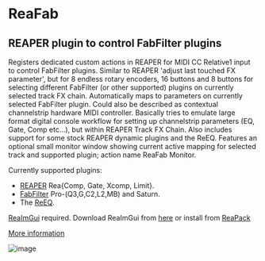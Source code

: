 # ReaFab
## REAPER plugin to control FabFilter plugins
Registers dedicated custom actions in REAPER for MIDI CC Relative1 input to control FabFilter plugins. Similar to REAPER 'adjust last touched FX parameter', but for 8 endless rotary encoders, 16 buttons and 8 buttons for selecting different FabFilter (or other supported) plugins on currently selected track FX chain. Automatically maps to parameters on currently selected FabFilter plugin. Could also be described as contextual channelstrip hardware MIDI controller. Basically tries to emulate large format digital console workflow for setting up channelstrip parameters (EQ, Gate, Comp etc...), but within REAPER Track FX Chain. Also includes support for some stock REAPER dynamic plugins and the ReEQ. Features an optional small monitor window showing current active mapping for selected track and supported plugin; action name ReaFab Monitor.

Currently supported plugins: 
* [REAPER](https://www.reaper.fm/) Rea{Comp, Gate, Xcomp, Limit}.
* [FabFilter](https://www.fabfilter.com) Pro-(Q3,G,C2,L2,MB) and Saturn.
* The [ReEQ](https://forum.cockos.com/showthread.php?t=213501).

[ReaImGui](https://github.com/cfillion/reaimgui) required. Download ReaImGui from [here](https://github.com/cfillion/reaimgui/releases/latest) or install from [ReaPack](https://reapack.com/)

[More information](https://forum.cockos.com/showthread.php?t=261330)

![image](https://i.imgur.com/vR1ljy8.gif)
